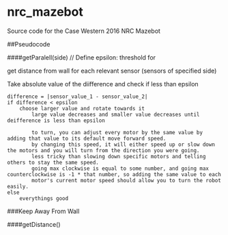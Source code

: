 # nrc_mazebot

Source code for the Case Western 2016 NRC Mazebot

##Pseudocode

####getParalell(side)
// Define epsilon: threshold for 

get distance from wall for each relevant sensor (sensors of specified side)

Take absolute value of the diifference and check if less than epsilon

    difference = |sensor_value_1 - sensor_value_2|
    if difference < epsilon
        choose larger value and rotate towards it
            large value decreases and smaller value decreases until deifference is less than epsilon

            to turn, you can adjust every motor by the same value by adding that value to its default move forward speed.
            by changing this speed, it will either speed up or slow down the motors and you will turn from the direction you were going.
            less tricky than slowing down specific motors and telling others to stay the same speed.
            going max clockwise is equal to some number, and going max counterclockwise is -1 * that number, so adding the same value to each
            motor's current motor speed should allow you to turn the robot easily.
    else 
        everythings good

###Keep Away From Wall


####getDistance()
